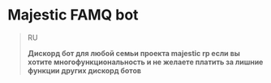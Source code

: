 # Majestic FAMQ bot

> RU
> 
> **Дискорд бот для любой семьи проекта majestic rp если вы хотите многофункциональность и не желаете платить за лишние функции других дискорд ботов**

